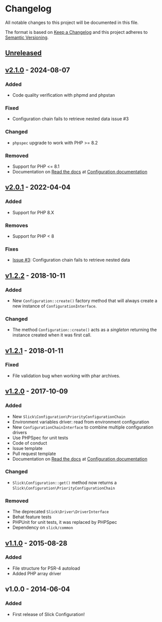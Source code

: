 # Changelog

All notable changes to this project will be documented in this file.

The format is based on [Keep a Changelog](http://keepachangelog.com/en/1.0.0/)
and this project adheres to [Semantic Versioning](http://semver.org/spec/v2.0.0.html).

## [Unreleased]

## [v2.1.0] - 2024-08-07
### Added
- Code quality verification with phpmd and phpstan
### Fixed
- Configuration chain fails to retrieve nested data issue #3
### Changed
- `phpspec` upgrade to work with PHP >= 8.2
### Removed
- Support for PHP <= 8.1
- Documentation on [Read the docs](https://readthedocs.org/) at [Configuration documentation](http://configuration.slick-framework.com)

## [v2.0.1] - 2022-04-04
### Added
- Support for PHP 8.X
### Removes
- Support for PHP < 8
### Fixes
- [Issue #3](https://github.com/slickframework/configuration/issues/3): Configuration chain fails to retrieve nested data

## [v1.2.2] - 2018-10-11
### Added
- New `Configuration::create()` factory method that will always create a new instance
  of `ConfigurationInterface`.
### Changed
- The method `Configuration::create()` acts as a _singleton_ returning the instance created
  when it was first call. 

## [v1.2.1] - 2018-01-11
### Fixed
- File validation bug when working with phar archives.

## [v1.2.0] - 2017-10-09
### Added
- New `Slick\Configuration\PriorityConfigurationChain`
- Environment variables driver: read from environment configuration
- New `ConfigurationChainInterface` to combine multiple configuration drivers
- Use PHPSpec for unit tests 
- Code of conduct
- Issue template
- Pull request template
- Documentation on [Read the docs](https://readthedocs.org/) at [Configuration documentation](http://configuration.slick-framework.com)

### Changed
- `Slick\Configuration::get()` method now returns a `Slick\Configuration\PriorityConfigurationChain`

### Removed
- The deprecated `Slick\Driver\DriverInterface`
- Behat feature tests
- PHPUnit for unit tests, it was replaced by PHPSpec
- Dependency on `slick/common`

## [v1.1.0] - 2015-08-28
### Added
- File structure for PSR-4 autoload
- Added PHP array driver

## v1.0.0 - 2014-06-04 
### Added
- First release of Slick Configuration!

[Unreleased]: https://github.com/slickframework/configuration/compare/v2.1.0...HEAD
[v2.1.0]: https://github.com/slickframework/configuration/compare/v2.0.1...v2.1.0
[v2.0.1]: https://github.com/slickframework/configuration/compare/v1.2.2...v2.0.1
[v1.2.2]: https://github.com/slickframework/configuration/compare/v1.2.1...v1.2.2
[v1.2.1]: https://github.com/slickframework/configuration/compare/v1.2.0...v1.2.1
[v1.2.0]: https://github.com/slickframework/configuration/compare/v1.1.0...v1.2.0
[v1.1.0]: https://github.com/slickframework/configuration/compare/v1.0.0...v1.1.0
